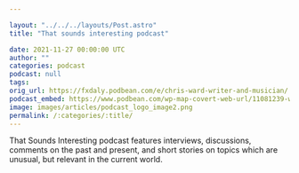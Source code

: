 ```yaml
---

layout: "../../../layouts/Post.astro"
title: "That sounds interesting podcast"

date: 2021-11-27 00:00:00 UTC
author: ""
categories: podcast
podcast: null
tags: 
orig_url: https://fxdaly.podbean.com/e/chris-ward-writer-and-musician/
podcast_embed: https://www.podbean.com/wp-map-covert-web-url/11081239-web-1645186831-83a9af1d4a4129a966480fffa45fad68/Podcast_Chris_Ward.mp3
image: images/articles/podcast_logo_image2.png
permalink: /:categories/:title/
---
```

That Sounds Interesting podcast features interviews, discussions, comments on the past and present, and short stories on topics which are unusual, but relevant in the current world.